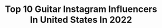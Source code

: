 ---
title: Top 10 Guitar Instagram Influencers In United States In 2022
description: >-
  Find top guitar Instagram influencers in United States in 2022. Most popular hashtags: #fender #guitarist #guitar.
platform: Instagram
hits: 2223
text_top: See the top-rated Instagram accounts on inBeat.
text_bottom: Our search engine holds 2223 Instagram influencers like this in United States for you to pitch.
profiles:
  - username: "guitar"
    fullname: >-
      Guitar.com
    bio: >-
      The world’s leading authority and resource for all things #guitar. Follow us for photos, videos, breaking news, features and more.
    location: "United States"
    followers: 78153
    engagement: 238
    commentsToLikes: 0.008852
    id: ck14gpbir6de50i190u5jemgs
    verified: false
    hashtags: "#musician, #offsetguitarsofinstagram, #tweedamp, #guitarstagram"
  - username: "jewels_1022"
    fullname: >-
      Julie
    bio: >-
      “Sing a song, play guitar, make it snappy...” 🎶🎵🎸
    location: "United States"
    followers: 27892
    engagement: 1148
    commentsToLikes: 0.083350
    id: ck0tvbjdtapgw0i19704hzdi9
    verified: false
    hashtags: "#guitar, #folk, #rocklegend, #acousticguitar"
  - username: "experience_jimi"
    fullname: >-
      experience_jimi
    bio: >-
      I love music ... rock .... blues ... hard .... heavy ....art.... and the #guitar ...🎸🇮🇹 Carlo 😎🎸♊
    location: "United States"
    followers: 15364
    engagement: 1054
    commentsToLikes: 0.065347
    id: ck0w622b46jpz0i19nnykqx1o
    verified: false
    hashtags: "#rock, #blues, #rockblues, #riff"
  - username: "crimson_shelby"
    fullname: >-
      Shelby Benson
    bio: >-
      Guitarist / Big Sis 🍎 / 🍜 🌵 🐌 💜 1/4 of @CRIMSONAPPLE 💜 Pre-save our new single ⚔️🦋🧠 ↓
    location: "United States"
    followers: 18692
    engagement: 1263
    commentsToLikes: 0.053867
    id: ck15rdkek7ed60i19hbql8yab
    verified: false
    hashtags: "#fender, #guitarist, #guitargirls, #fenderguitars"
  - username: "stevelukatherofficial"
    fullname: >-
      Steve Lukather
    bio: >-
      Official Instagram of Steve Lukather. Guitarist of Toto and @ringostarrmusic All Starr Band. Author of the bestseller The Gospel According to Luke
    location: "United States"
    followers: 74239
    engagement: 1403
    commentsToLikes: 0.038340
    id: ck0ucbkaugha60i19i6glkfq2
    verified: false
    hashtags: "#awareness, #stayhome, #enjoyyourfamily, #goodmorningsunshine"
  - username: "jackruchguitar"
    fullname: >-
      Jack Ruch
    bio: >-
      Husband, Dad, and guitar player in Nashville, TN. Available for Skype lessons. facebook.com/jackruchguitar
    location: "United States"
    followers: 23077
    engagement: 509
    commentsToLikes: 0.059915
    id: ck15twbabk8by0i19xhvx0nza
    verified: false
    hashtags: "#instaguitar, #guitarsolo, #telecaster, #guitarplayer"
  - username: "franksidoris"
    fullname: >-
      Frank Sidoris
    bio: >-
      Born and raised in Las Vegas, guitarist for Slash and The Conspirators.
    location: "United States"
    followers: 38775
    engagement: 996
    commentsToLikes: 0.026887
    id: ck5c5fk6h3drc0i11tlk26mz7
    verified: true
    hashtags: "#vegasshow, #caesarspalacelasvegas, #marshall, #ilyamirmanphotography"
  - username: "craigrossofficial"
    fullname: >-
      Craig Ross
    bio: >-
      Guitar player, producer, recording engineer, songwriter
    location: "United States"
    followers: 26219
    engagement: 782
    commentsToLikes: 0.030349
    id: ck0u8ggzp7ds90i19jsw2ec0n
    verified: false
    hashtags: ""
  - username: "marceatsfood"
    fullname: >-
      marc okubo
    bio: >-
      i play guitar in a band. @kieselguitars
    location: "United States"
    followers: 53125
    engagement: 755
    commentsToLikes: 0.026683
    id: ck0vvxqhtr8sp0i19xn83wtca
    verified: true
    hashtags: ""
  - username: "zachfilkins1r"
    fullname: >-
      Zach Filkins
    bio: >-
      Guitarist and co-founder of @onerepublic and father and husband and...not sure what else
    location: "United States"
    followers: 12902
    engagement: 1308
    commentsToLikes: 0.026342
    id: ck0uac0yjbu7k0i19d0l8yhv7
    verified: true
    hashtags: "#noregrets, #noseson"
---
